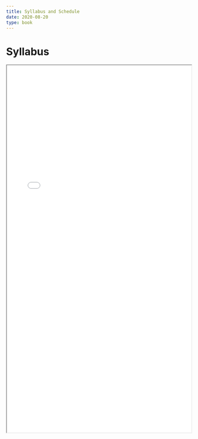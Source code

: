 ```yaml
---
title: Syllabus and Schedule
date: 2020-08-20
type: book
---
```


# Syllabus

<iframe src="./content/courses/fall21/cs355/files/Yaghoobian_Computer_Networks_F21.pdf&embedded=true" width="100%" height="1000px"></iframe>

